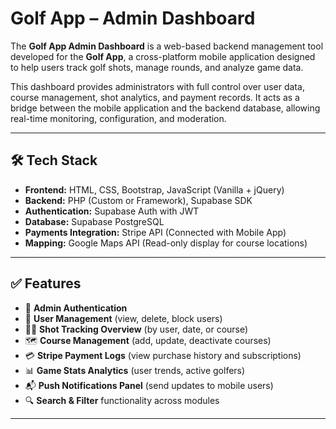 # Golf App – Admin Dashboard

The **Golf App Admin Dashboard** is a web-based backend management tool developed for the **Golf App**, a cross-platform mobile application designed to help users track golf shots, manage rounds, and analyze game data.

This dashboard provides administrators with full control over user data, course management, shot analytics, and payment records. It acts as a bridge between the mobile application and the backend database, allowing real-time monitoring, configuration, and moderation.

---

## 🛠️ Tech Stack

- **Frontend:** HTML, CSS, Bootstrap, JavaScript (Vanilla + jQuery)
- **Backend:** PHP (Custom or Framework), Supabase SDK
- **Authentication:** Supabase Auth with JWT
- **Database:** Supabase PostgreSQL
- **Payments Integration:** Stripe API (Connected with Mobile App)
- **Mapping:** Google Maps API (Read-only display for course locations)

---

## ✅ Features

- 🔐 **Admin Authentication**
- 👤 **User Management** (view, delete, block users)
- 🏌️‍♂️ **Shot Tracking Overview** (by user, date, or course)
- 🗺️ **Course Management** (add, update, deactivate courses)
- 💳 **Stripe Payment Logs** (view purchase history and subscriptions)
- 📊 **Game Stats Analytics** (user trends, active golfers)
- 📬 **Push Notifications Panel** (send updates to mobile users)
- 🔍 **Search & Filter** functionality across modules

---

